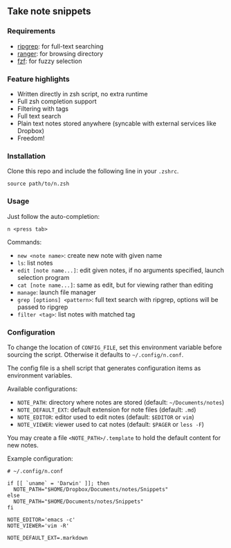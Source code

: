 ## Take note snippets

### Requirements

- [ripgrep](https://github.com/BurntSushi/ripgrep): for full-text searching
- [ranger](https://github.com/ranger/ranger): for browsing directory
- [fzf](https://github.com/junegunn/fzf): for fuzzy selection

### Feature highlights

- Written directly in zsh script, no extra runtime
- Full zsh completion support
- Filtering with tags
- Full text search
- Plain text notes stored anywhere (syncable with external services like Dropbox)
- Freedom!

### Installation

Clone this repo and include the following line in your `.zshrc`.

    source path/to/n.zsh

### Usage

Just follow the auto-completion:

    n <press tab>

Commands:

- `new <note name>`: create new note with given name
- `ls`: list notes
- `edit [note name...]`: edit given notes, if no arguments specified, launch selection program
- `cat [note name...]`: same as edit, but for viewing rather than editing
- `manage`: launch file manager
- `grep [options] <pattern>`: full text search with ripgrep, options will be passed to ripgrep
- `filter <tag>`: list notes with matched tag

### Configuration

To change the location of `CONFIG_FILE`, set this environment variable before sourcing the script. Otherwise it defaults to `~/.config/n.conf`.

The config file is a shell script that generates configuration items as environment variables.

Available configurations:

- `NOTE_PATH`: directory where notes are stored (default: `~/Documents/notes`)
- `NOTE_DEFAULT_EXT`: default extension for note files (default: `.md`)
- `NOTE_EDITOR`: editor used to edit notes (default: `$EDITOR` or `vim`)
- `NOTE_VIEWER`: viewer used to cat notes (default: `$PAGER` or `less -F`)

You may create a file `<NOTE_PATH>/.template` to hold the default content for new notes.



Example configuration:

    # ~/.config/n.conf

    if [[ `uname` = 'Darwin' ]]; then
      NOTE_PATH="$HOME/Dropbox/Documents/notes/Snippets"
    else
      NOTE_PATH="$HOME/Documents/notes/Snippets"
    fi
    
    NOTE_EDITOR='emacs -c'
    NOTE_VIEWER='vim -R'
    
    NOTE_DEFAULT_EXT=.markdown

